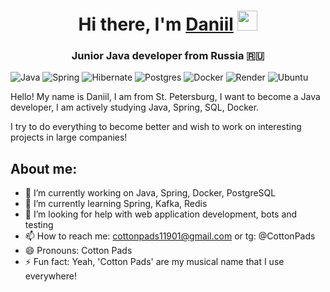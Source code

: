 <h1 align="center">Hi there, I'm <a href="https://daniilshat.ru/" target="_blank">Daniil</a> 
<img src="https://github.com/blackcater/blackcater/raw/main/images/Hi.gif" height="32"/></h1>
<h3 align="center">Junior Java developer from Russia 🇷🇺</h3>

![Java](https://img.shields.io/badge/java-%23ED8B00.svg?style=for-the-badge&logo=openjdk&logoColor=white)
![Spring](https://img.shields.io/badge/spring-%236DB33F.svg?style=for-the-badge&logo=spring&logoColor=white)
![Hibernate](https://img.shields.io/badge/Hibernate-59666C?style=for-the-badge&logo=Hibernate&logoColor=white)
![Postgres](https://img.shields.io/badge/postgres-%23316192.svg?style=for-the-badge&logo=postgresql&logoColor=white)
![Docker](https://img.shields.io/badge/docker-%230db7ed.svg?style=for-the-badge&logo=docker&logoColor=white)
![Render](https://img.shields.io/badge/Render-%46E3B7.svg?style=for-the-badge&logo=render&logoColor=white)
![Ubuntu](https://img.shields.io/badge/Ubuntu-E95420?style=for-the-badge&logo=ubuntu&logoColor=white)

Hello! My name is Daniil, I am from St. Petersburg, I want to become 
a Java developer, I am actively studying Java, Spring, SQL, Docker.

I try to do everything to become better and wish to work on interesting projects in large companies!

## About me:

- 🔭 I’m currently working on Java, Spring, Docker, PostgreSQL
- 🌱 I’m currently learning Spring, Kafka, Redis
- 🤔 I’m looking for help with web application development, bots and testing
- 📫 How to reach me: cottonpads11901@gmail.com or tg: @CottonPads
- 😄 Pronouns: Cotton Pads
- ⚡ Fun fact: Yeah, 'Cotton Pads' are my musical name that I use everywhere!
